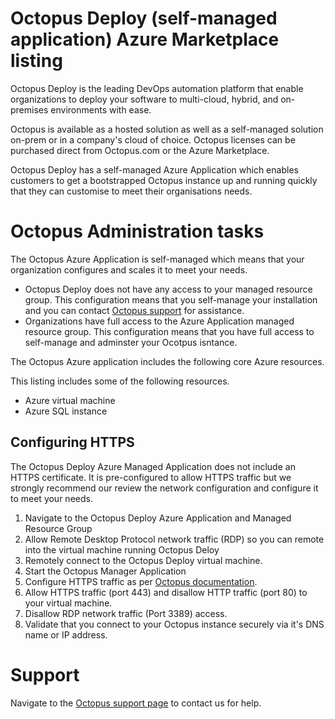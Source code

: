 # Octopus Deploy (self-managed application) Azure Marketplace listing 

Octopus Deploy is the leading DevOps automation platform that enable organizations to deploy your software to multi-cloud, hybrid, and on-premises environments with ease. 

Octopus is available as a hosted solution as well as a self-managed solution on-prem or in a company's cloud of choice. Octopus licenses can be purchased direct from Octopus.com or the Azure Marketplace. 

Octopus Deploy has a self-managed Azure Application which enables customers to get a bootstrapped Octopus instance up and running quickly that they can customise to meet their organisations needs. 

# Octopus Administration tasks 

The Octopus Azure Application is self-managed which means that your organization configures and scales it to meet your needs. 

* Octopus Deploy does not have any access to your managed resource group. This configuration means that you self-manage your installation and you can contact [Octopus support](https://octopus.com/support) for assistance. 
* Organizations have full access to the Azure Application managed resource group. This configuration means that you have full access to self-manage and adminster your Ocotpus isntance. 

The Octopus Azure application includes the following core Azure resources. 

This listing includes some of the following resources. 
* Azure virtual machine 
* Azure SQL instance

## Configuring HTTPS 

The Octopus Deploy Azure Managed Application does not include an HTTPS certificate. It is pre-configured to allow HTTPS traffic but we strongly recommend our review the network configuration and configure it to meet your needs. 

1. Navigate to the Octopus Deploy Azure Application and Managed Resource Group
2. Allow Remote Desktop Protocol network traffic (RDP) so you can remote into the virtual machine running Octopus Deloy
3. Remotely connect to the Octopus Deploy virtual machine.
4. Start the Octopus Manager Application
5. Configure HTTPS traffic as per [Octopus documentation](https://octopus.com/docs/security/exposing-octopus/expose-the-octopus-web-portal-over-https).
6. Allow HTTPS traffic (port 443) and disallow HTTP traffic (port 80) to your virtual machine. 
7. Disallow RDP network traffic (Port 3389) access.
8. Validate that you connect to your Octopus instance securely via it's DNS name or IP address. 

# Support 

Navigate to the [Octopus support page](https://octopus.com/support) to contact us for help.
